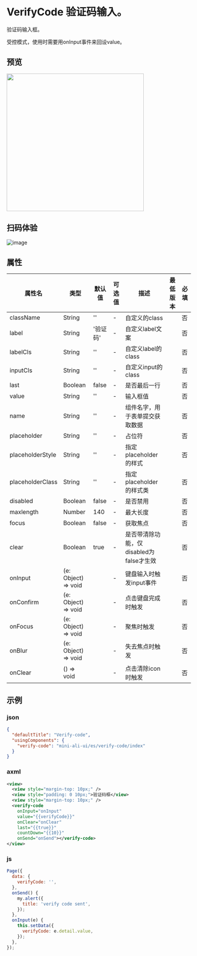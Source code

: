 # VerifyCode 验证码输入。

验证码输入框。  

受控模式，使用时需要用onInput事件来回设value。

## 预览
<img width="375" src="https://gw.alipayobjects.com/mdn/rms_ce4c6f/afts/img/A*7T1KQp58uCkAAAAAAAAAAABkARQnAQ">

## 扫码体验

![image](http://mdn.alipayobjects.com/afts/img/A*0FtBQ5-KZ58AAAAAAAAAAABkAa8wAA/original?bz=openpt_doc&t=ptMqEchgrzRIQ4B5--IstQAAAABkMK8AAAAA)



## 属性
| 属性名           | 类型                | 默认值 | 可选值                      | 描述                                                      | 最低版本 | 必填 |
| ---------------- | ------------------- | ------ | --------------------------- | --------------------------------------------------------- | -------- | ---- |
| className        | String              | ''     | -                           | 自定义的class                                             |          | 否   |
| label            | String              | '验证码'| -                           | 自定义label文案                                           |          | 否   |
| labelCls         | String              | ''     | -                           | 自定义label的class                                        |          | 否   |
| inputCls         | String              | ''     | -                           | 自定义input的class                                        |          | 否   |
| last             | Boolean             | false  | -                           | 是否最后一行                                              |          | 否   |
| value            | String              | ''     | -                           | 输入框值                                                 |          | 否   |
| name             | String              | ''     | -                           | 组件名字，用于表单提交获取数据                            |          | 否   |
| placeholder      | String              | ''     | -                           | 占位符                                                    |          | 否   |
| placeholderStyle | String              | ''     | -                           | 指定 placeholder 的样式                                   |          | 否   |
| placeholderClass | String              | ''     | -                           | 指定 placeholder 的样式类                                 |          | 否   |
| disabled         | Boolean             | false  | -                           | 是否禁用                                                  |          | 否   |
| maxlength        | Number              | 140    | -                           | 最大长度                                                  |          | 否   |
| focus            | Boolean             | false  | -                           | 获取焦点                                                  |          | 否   |
| clear            | Boolean             | true   | -                           | 是否带清除功能，仅disabled为false才生效                   |          | 否   |
| onInput          | (e: Object) => void |        | -                           | 键盘输入时触发input事件                                   |          | 否   |
| onConfirm        | (e: Object) => void |        | -                           | 点击键盘完成时触发                                        |          | 否   |
| onFocus          | (e: Object) => void |        | -                           | 聚焦时触发                                                |          | 否   |
| onBlur           | (e: Object) => void |        | -                           | 失去焦点时触发                                            |          | 否   |
| onClear          | () => void          |        | -                           | 点击清除icon时触发                                        |          | 否   |

## 示例

### json
```json
{
  "defaultTitle": "Verify-code",
  "usingComponents": {
    "verify-code": "mini-ali-ui/es/verify-code/index"
  }
}
```
### axml
```xml
<view>
  <view style="margin-top: 10px;" />
  <view style="padding: 0 10px;">验证码框</view>
  <view style="margin-top: 10px;" />
  <verify-code
    onInput="onInput" 
    value="{{verifyCode}}" 
    onClear="onClear" 
    last="{{true}}" 
    countDown="{{10}}" 
    onSend="onSend"></verify-code>
</view>
```

### js
```javascript
Page({
  data: {
    verifyCode: '',
  },
  onSend() {
    my.alert({
      title: 'verify code sent',
    });
  },
  onInput(e) {
    this.setData({
      verifyCode: e.detail.value,
    });
  },
});
```
